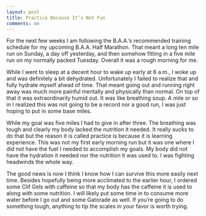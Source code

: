```yaml
---
layout: post
title: Practice Because It’s Not Fun
comments: on
---
```

For the next few weeks I am following the B.A.A.’s recommended training schedule for my upcoming B.A.A. Half Marathon. That meant a long ten mile run on Sunday, a day off yesterday, and then somehow fitting in a five mile run on my normally packed Tuesday. Overall it was a rough morning for me.

While I went to sleep at a decent hour to wake up early at 6 a.m., I woke up and was definitely a bit dehydrated. Unfortunately I failed to realize that and fully hydrate myself ahead of time. That meant going out and running right away was much more painful mentally and physically than normal. On top of that it was extraordinarily humid out. It was like breathing soup. A mile or so in I realized this was not going to be a record nor a good run, I was just hoping to put in some base miles.

While my goal was five miles I had to give in after three. The breathing was tough and clearly my body lacked the nutrition it needed. It really sucks to do that but the reason it is called practice is because it is learning experience. This was not my first early morning run but it was one where I did not have the fuel I needed to accomplish my goals. My body did not have the hydration it needed nor the nutrition it was used to. I was fighting headwinds the whole way.

The good news is now I think I know how I can survive this more easily next time. Besides hopefully being more acclimated to the earlier hour, I ordered some Clif Gels with caffeine so that my body has the caffeine it is used to along with some nutrition. I will likely put some time in to consume more water before I go out and some Gatorade as well. If you’re going to do something tough, anything to tip the scales in your favor is worth trying.
